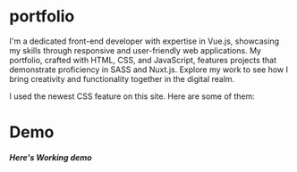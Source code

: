 # portfolio

I'm a dedicated front-end developer with expertise in Vue.js, showcasing my skills through responsive and user-friendly web applications. My portfolio, crafted with HTML, CSS, and JavaScript, features projects that demonstrate proficiency in SASS and Nuxt.js. Explore my work to see how I bring creativity and functionality together in the digital realm.


I used the newest CSS feature on this site. Here are some of them:

# Demo

##### Here's Working demo



